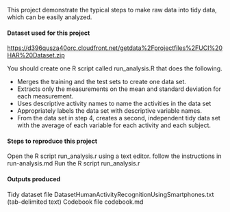 This project demonstrate the typical steps to make raw data into tidy data, which can be easily analyzed.

#### Dataset used for this project

https://d396qusza40orc.cloudfront.net/getdata%2Fprojectfiles%2FUCI%20HAR%20Dataset.zip

You should create one R script called run_analysis.R that does the following.

- Merges the training and the test sets to create one data set.
- Extracts only the measurements on the mean and standard deviation for each measurement.
- Uses descriptive activity names to name the activities in the data set
- Appropriately labels the data set with descriptive variable names.
- From the data set in step 4, creates a second, independent tidy data set with the average of each variable for each activity and each subject.

#### Steps to reproduce this project

Open the R script run_analysis.r using a text editor.
follow the instructions in run-analysis.md
Run the R script run_analysis.r

#### Outputs produced

Tidy dataset file DatasetHumanActivityRecognitionUsingSmartphones.txt (tab-delimited text)
Codebook file codebook.md